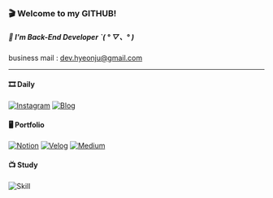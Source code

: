 ### 🎬 Welcome to my GITHUB!
   
##### 🏴 I'm Back-End Developer ˋ( ° ▽、° ) 

business mail : dev.hyeonju@gmail.com

---

#### 🎞 Daily
 
[![Instagram](https://img.shields.io/badge/-instagram-262937?logo=Instagram&logoColor=white&link=https://www.instagram.com/ani._n0/)](https://www.instagram.com/ani._n0/)
[![Blog](https://img.shields.io/badge/-blog-262937?logo=bookalope&logoColor=white&link=https://blog.naver.com/ani2689/)](https://blog.naver.com/ani2689)


#### 🖥 Portfolio
 
[![Notion](https://img.shields.io/badge/-notion-262937?logo=notion&logoColor=ffffff&link=https://ani-.notion.site/7d4322b581e44b32880c8d2dcd346b67)]()
[![Velog](https://img.shields.io/badge/-velog-262937?logo=velog&logoColor=ffffff&link=https://velog.io/@ani2689)](https://velog.io/@ani2689)
[![Medium](https://img.shields.io/badge/-medium-262937?logo=medium&logoColor=ffffff&link=https://medium.com/@ani._n0)](https://medium.com/@ani._n0)


#### 📺 Study

![Skill](https://skillicons.dev/icons?i=java,kotlin,spring,mysql,redis&theme=dark) 
